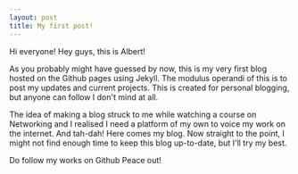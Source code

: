 ```yaml
---
layout: post
title: My first post!
---
```


<p>Hi everyone!
Hey guys, this is Albert!
 
As you probably might have guessed by now, this is my very first blog hosted on the Github pages using Jekyll. The modulus operandi of this is to post my updates and current projects. This is created for personal blogging, but anyone can follow I don't mind at all.

The idea of making a blog struck to me while watching a course on Networking and I realised I need a platform of my own to voice my work on the internet. And tah-dah! Here comes my blog.
Now straight to the point, I might not find enough time to keep this blog up-to-date, but I'll try my best.

Do follow my works on Github
Peace out!</p>